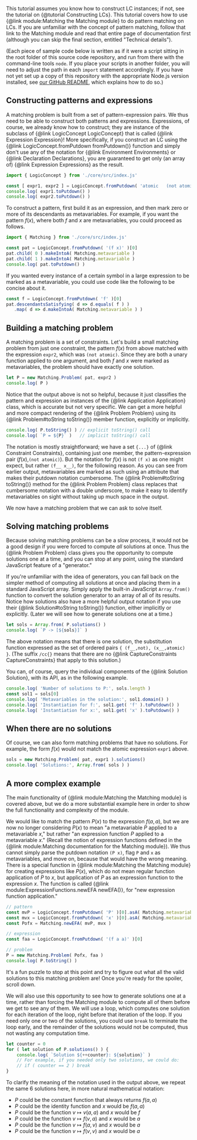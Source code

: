 
This tutorial assumes you know how to construct LC instances; if not, see
the tutorial on {@tutorial Constructing LCs}.  This tutorial covers how to use
{@link module:Matching the Matching module} to do pattern matching on LCs.  If
you are unfamiliar with the concept of pattern matching, follow that link to
the Matching module and read that entire page of documentation first (although
you can skip the final section, entitled "Technical details").

(Each piece of sample code below is written as if it were a script sitting in
the root folder of this source code repository, and run from there with the
command-line tools `node`.  If you place your scripts in another folder, you
will need to adjust the path in each `import` statement accordingly.  If you
have not yet set up a copy of this repository with the appropriate Node.js
version installed, see [our GitHub README](https://github.com/lurchmath/lurch),
which explains how to do so.)

## Constructing patterns and expressions

A matching problem is built from a set of pattern-expression pairs.  We thus
need to be able to construct both patterns and expressions.  Expressions, of
course, we already know how to construct; they are instance of the subclass
of {@link LogicConcept LogicConcept} that is called
{@link Expression Expression}!  More specifically, if you construct an LC
using the {@link LogicConcept.fromPutdown fromPutdown()} function and simply
don't use any of the notation for {@link Environment Environments} or 
{@link Declaration Declarations}, you are guaranteed to get only (an array of)
{@link Expression Expressions} as the result.

```js
import { LogicConcept } from './core/src/index.js'

const [ expr1, expr2 ] = LogicConcept.fromPutdown( 'atomic   (not atomic)' )
console.log( expr1.toPutdown() )
console.log( expr2.toPutdown() )
```

To construct a pattern, first build it as an expression, and then mark zero or
more of its descendants as metavariables.  For example, if you want the
pattern $f(x)$, where both $f$ and $x$ are metavariables, you could proceed as
follows.

```js
import { Matching } from './core/src/index.js'

const pat = LogicConcept.fromPutdown( '(f x)' )[0]
pat.child( 0 ).makeIntoA( Matching.metavariable )
pat.child( 1 ).makeIntoA( Matching.metavariable )
console.log( pat.toPutdown() )
```

If you wanted every instance of a certain symbol in a large expression to be
marked as a metavariable, you could use code like the following to be concise
about it.

```js
const f = LogicConcept.fromPutdown( 'f' )[0]
pat.descendantsSatisfying( d => d.equals( f ) )
   .map( d => d.makeIntoA( Matching.metavariable ) )
```

## Building a matching problem

A matching problem is a set of constraints.  Let's build a small matching
problem from just one constraint, the pattern $f(x)$ from above matched with
the expression `expr2`, which was `(not atomic)`.  Since they are both a unary
function applied to one argument, and both $f$ and $x$ were marked as
metavariables, the problem should have exactly one solution.

```js
let P = new Matching.Problem( pat, expr2 )
console.log( P )
```

Notice that the output above is not so helpful, because it just classifies the
pattern and expression as instances of the {@link Application Application}
class, which is accurate but not very specific.  We can get a more helpful and
more compact rendering of the {@link Problem Problem} using its
{@link Problem#toString toString()} member function, explicitly or implicitly.

```js
console.log( P.toString() ) // explicit toString() call
console.log( `P = ${P}` )   // implicit toString() call
```

The notation is mostly straightforward; we have a set `{...}` of
{@link Constraint Constraints}, containing just one member, the
pattern-expression pair ($f(x)$,`(not atomic)`).  But the notation for $f(x)$
is not `(f x)` as one might expect, but rather `(f__ x__)`, for the following
reason.  As you can see from earlier output, metavariables are marked as such
using an attribute that makes their putdown notation cumbersome.  The
{@link Problem#toString toString()} method for the {@link Problem Problem}
class replaces that cumbersome notation with a double underscore, to make it
easy to identify metavariables on sight without taking up much space in the
output.

We now have a matching problem that we can ask to solve itself.

## Solving matching problems

Because solving matching problems can be a slow process, it would not be a
good design if you were forced to compute *all* solutions at once.  Thus the
{@link Problem Problem} class gives you the opportunity to compute solutions
one at a time, and you can stop at any point, using the standard JavaScript
feature of a "generator."

If you're unfamiliar with the idea of generators, you can fall back on the
simpler method of computing all solutions at once and placing them in a
standard JavaScript array.  Simply apply the built-in JavaScript
`Array.from()` function to convert the solution generator to an array of all
of its results.  Notice how solutions also have a more helpful output
notation if you use their {@link Solution#toString toString()} function,
either implicitly or explicitly.  (Later we will see how to generate
solutions one at a time.)

```js
let sols = Array.from( P.solutions() )
console.log( `P -> [${sols}]` )
```

The above notation means that there is one solution, the substitution function
expressed as the set of ordered pairs `{ (f__,not), (x__,atomic) }`.  (The
suffix `/cc{}` means that there are no {@link CaptureConstraints
CaptureConstraints} that apply to this solution.)

You can, of course, query the individual components of the
{@link Solution Solution}, with its API, as in the following example.

```js
console.log( 'Number of solutions to P:', sols.length )
const sol1 = sols[0]
console.log( 'Metavariables in the solution:', sol1.domain() )
console.log( 'Instantiation for f:', sol1.get( 'f' ).toPutdown() )
console.log( 'Instantiation for x:', sol1.get( 'x' ).toPutdown() )
```

## When there are no solutions

Of course, we can also form matching problems that have no solutions.  For
example, the form $f(x)$ would not match the atomic expression `expr1` above.

```js
sols = new Matching.Problem( pat, expr1 ).solutions()
console.log( 'Solutions:', Array.from( sols ) )
```

## A more complex example

The main functionality of {@link module:Matching the Matching module} is
covered above, but we do a more substantial example here in order to show the
full functionality and complexity of the module.

We would like to match the pattern $P(x)$ to the expression $f(a,a)$, but we
are now no longer considering $P(x)$ to mean "a metavariable $P$ applied to a
metavariable $x$," but rather "an expression function $P$ applied to a
metavariable $x$."  (Recall the notion of expression functions defined in the
{@link module:Matching documentation for the Matching module}).  We thus
cannot simply parse the putdown notation `(P x)`, flag `P` and `x` as
metavariables, and move on, because that would have the wrong meaning.  There
is a special function in {@link module:Matching the Matching module} for
creating expressions like $P(x)$, which do not mean regular function
application of $P$ to $x$, but application of $P$ as an expression function to
the expression $x$.  The function is called
{@link module:ExpressionFunctions.newEFA newEFA()}, for "new expression function
application."

```js
// pattern
const mvP = LogicConcept.fromPutdown( 'P' )[0].asA( Matching.metavariable )
const mvx = LogicConcept.fromPutdown( 'x' )[0].asA( Matching.metavariable )
const Pofx = Matching.newEFA( mvP, mvx )

// expression
const faa = LogicConcept.fromPutdown( '(f a a)' )[0]

// problem
P = new Matching.Problem( Pofx, faa )
console.log( P.toString() )
```

It's a fun puzzle to stop at this point and try to figure out what all the
valid solutions to this matching problem are!  Once you're ready for the
spoiler, scroll down.

We will also use this opportunity to see how to generate solutions one at a
time, rather than forcing the Matching module to compute all of them before we
get to see any of them.  We will use a loop, which computes one solution for
each iteration of the loop, right before that iteration of the loop.  If you
need only one or two of the solutions, you could use `break` to terminate the
loop early, and the remainder of the solutions would not be computed, thus not
wasting any computation time.

```js
let counter = 0
for ( let solution of P.solutions() ) {
    console.log( `Solution ${++counter}: ${solution}` )
    // For example, if you needed only two solutions, we could do:
    // if ( counter == 2 ) break
}
```

To clarify the meaning of the notation used in the output above, we repeat the
same 6 solutions here, in more natural mathematical notation:

 * $P$ could be the constant function that always returns $f(a,a)$
 * $P$ could be the identity function and $x$ would be $f(a,a)$
 * $P$ could be the function $v\mapsto v(a,a)$ and $x$ would be $f$
 * $P$ could be the function $v\mapsto f(v,a)$ and $x$ would be $a$
 * $P$ could be the function $v\mapsto f(a,v)$ and $x$ would be $a$
 * $P$ could be the function $v\mapsto f(v,v)$ and $x$ would be $a$

